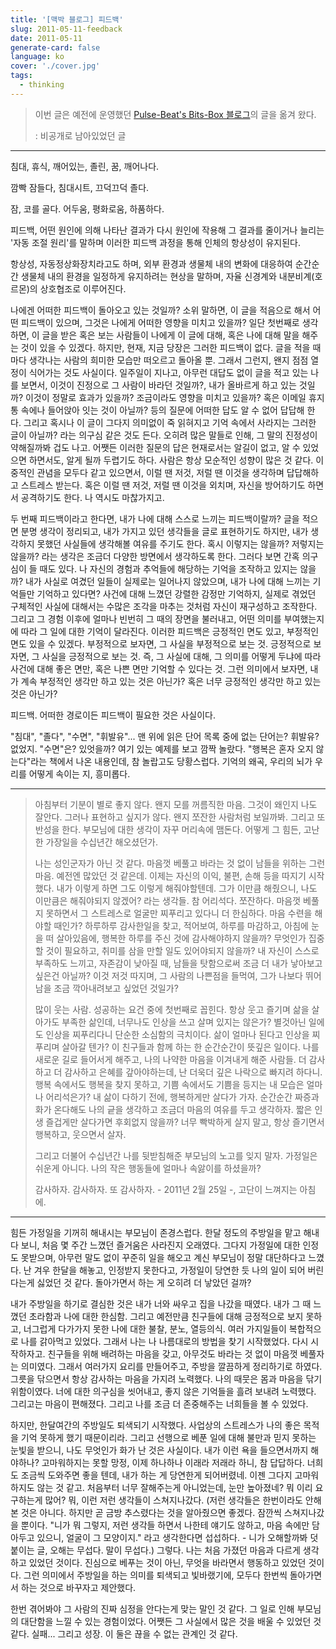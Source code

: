 ```yaml
---
title: '[맥박 블로그] 피드백'
slug: 2011-05-11-feedback
date: 2011-05-11
generate-card: false
language: ko
cover: './cover.jpg'
tags:
  - thinking
---
```


> 이번 글은 예전에 운영했던 [Pulse-Beat's Bits-Box 블로그](https://pulsebeat.tistory.com/)의 글을 옮겨 왔다.
>
> : 비공개로 남아있었던 글

---

침대, 휴식, 깨어있는, 졸린, 꿈, 깨어나다.

깜빡 잠들다, 침대시트, 끄덕끄덕 졸다.

잠, 코를 골다. 어두움, 평화로움, 하품하다.

피드백, 어떤 원인에 의해 나타난 결과가 다시 원인에 작용해 그 결과를 줄이거나 늘리는 '자동 조절 원리'를 말하며 이러한 피드백 과정을 통해 인체의 항상성이 유지된다.

항상성, 자동정상화장치라고도 하며, 외부 환경과 생물체 내의 변화에 대응하여 순간순간 생물체 내의 환경을 일정하게 유지하려는 현상을 말하며, 자율 신경계와 내분비계(호르몬)의 상호협조로 이루어진다.

나에겐 어떠한 피드백이 돌아오고 있는 것일까? 소위 말하면, 이 글을 적음으로 해서 어떤 피드백이 있으며, 그것은 나에게 어떠한 영향을 미치고 있을까? 일단 첫번째로 생각하면, 이 글을 받은 혹은 보는 사람들이 나에게 이 글에 대해, 혹은 나에 대해 말을 해주는 것이 있을 수 있겠다. 하지만, 현재, 지금 당장은 그러한 피드백이 없다. 글을 적을 때마다 생각나는 사람의 희미한 모습만 떠오르고 돌아올 뿐. 그래서 그런지, 왠지 점점 열정이 식어가는 것도 사실이다. 일주일이 지나고, 아무런 대답도 없이 글을 적고 있는 나를 보면서, 이것이 진정으로 그 사람이 바라던 것일까?, 내가 올바르게 하고 있는 것일까? 이것이 정말로 효과가 있을까? 조금이라도 영향을 미치고 있을까? 혹은 이메일 휴지통 속에나 들어앉아 잇는 것이 아닐까? 등의 질문에 어떠한 답도 알 수 없어 답답해 한다. 그리고 혹시나 이 글이 그다지 의미없이 죽 읽혀지고 기억 속에서 사라지는 그러한 글이 아닐까? 라는 의구심 같은 것도 든다. 오히려 많은 말들로 인해, 그 말의 진정성이 약해질까봐 겁도 나고. 어쨋든 이러한 질문의 답은 현재로서는 알길이 없고, 알 수 있었으면 하면서도, 알게 될까 두렵기도 하다. 사람은 항상 모순적인 성향이 많은 것 같다. 이중적인 관념을 모두다 같고 있으면서, 이럴 땐 저것, 저럴 땐 이것을 생각하며 답답해하고 스트레스 받는다. 혹은 이럴 땐 저것, 저럴 땐 이것을 외치며, 자신을 방어하기도 하면서 공격하기도 한다. 나 역시도 마찮가지고.

두 번째 피드백이라고 한다면, 내가 나에 대해 스스로 느끼는 피드백이랄까? 글을 적으면 분명 생각이 정리되고, 내가 가지고 있던 생각들을 글로 표현하기도 하지만, 내가 생각하지 못했던 사실들에 생각해볼 여유를 주기도 한다. 혹시 이렇지는 않을까? 저렇지는 않을까? 라는 생각은 조금더 다양한 방면에서 생각하도록 한다. 그러다 보면 간혹 의구심이 들 때도 있다. 나 자신의 경험과 추억들에 해당하는 기억을 조작하고 있지는 않을까? 내가 사실로 여겼던 일들이 실제로는 일어나지 않았으며, 내가 나에 대해 느끼는 기억들만 기억하고 있다면? 사건에 대해 느꼈던 강렬한 감정만 기억하지, 실제로 겪었던 구체적인 사실에 대해서는 수많은 조각을 마추는 것처럼 자신이 재구성하고 조작한다. 그리고 그 경험 이후에 얼마나 빈번히 그 때의 장면을 불러내고, 어떤 의미를 부여했는지에 따라 그 일에 대한 기억이 달라진다. 이러한 피드백은 긍정적인 면도 있고, 부정적인 면도 있을 수 있겠다. 부정적으로 보자면, 그 사실을 부정적으로 보는 것. 긍정적으로 보자면, 그 사실을 긍정적으로 보는 것. 즉, 그 사실에 대해, 그 의미를 어떻게 두냐에 따라 사건에 대해 좋은 면만, 혹은 나쁜 면만 기억할 수 있다는 것. 그런 의미에서 보자면, 내가 계속 부정적인 생각만 하고 있는 것은 아닌가? 혹은 너무 긍정적인 생각만 하고 있는 것은 아닌가?

피드백. 어떠한 경로이든 피드백이 필요한 것은 사실이다.

"침대", "졸다", "수면", "휘발유"... 맨 위에 읽은 단어 목록 중에 없는 단어는? 휘발유? 없었지. "수면"은? 있엇을까? 여기 있는 예제를 보고 깜짝 놀랐다. "행복은 혼자 오지 않는다"라는 책에서 나온 내용인데, 참 놀랍고도 당황스럽다. 기억의 왜곡, 우리의 뇌가 우리를 어떻게 속이는 지, 흥미롭다.

---

> 아침부터 기분이 별로 좋지 않다. 왠지 모를 꺼름직한 마음. 그것이 왜인지 나도 잘안다. 그러나 표현하고 싶지가 않다. 왠지 쪼잔한 사람처럼 보일까봐. 그리고 또 반성을 한다. 부모님에 대한 생각이 자꾸 머리속에 맴돈다. 어떻게 그 힘든, 고난한 가장일을 수십년간 해오셨던가.
>
> 나는 성인군자가 아닌 것 같다. 마음껏 베풀고 바라는 것 없이 남들을 위하는 그런 마음. 예전엔 많았던 것 같은데. 이제는 자신의 이익, 불편, 손해 등을 따지기 시작했다. 내가 이렇게 하면 그도 이렇게 해줘야할텐데. 그가 이만큼 해줬으니, 나도 이만큼은 해줘야되지 않겠어? 라는 생각들. 참 어리석다. 쪼잔하다. 마음껏 베풀지 못하면서 그 스트레스로 얼굴만 찌푸리고 있다니 더 한심하다. 마음 수련을 해야할 때인가? 하루하루 감사한일을 찾고, 적어보여, 하루를 마감하고, 아침에 눈을 떠 살아있음에, 행복한 하루를 주신 것에 감사해야하지 않을까? 무엇인가 집중할 것이 필요하고, 취미를 삼을 만할 일도 있어야되지 않을까? 내 자신이 스스로 부족하도 느끼고, 자존감이 낮아질 때, 남들을 탓함으로써 조금 더 내가 낳아보고 싶은건 아닐까? 이것 저것 따지며, 그 사람의 나쁜점을 들먹여, 그가 나보다 뛰어남을 조금 깍아내려보고 싶었던 것일가?
>
> 많이 웃는 사람. 성공하는 요건 중에 첫번째로 꼽힌다. 항상 웃고 즐기며 삶을 살아가도 부족한 삶인데, 너무나도 인상을 쓰고 살며 있지는 않은가? 별것아닌 일에도 인상을 찌푸리다니 단순한 소심함의 극치이다. 삶이 얼마나 된다고 인상을 찌푸리며 살아갈 텐가? 이 친구들과 함께 하는 한 순간순간이 뜻깊은 일이다. 나를 새로운 길로 들어서게 해주고, 나의 나약한 마음을 이겨내게 해준 사람들. 더 감사하고 더 감사하고 은혜를 갚아야하는데, 난 더욱더 깊은 나락으로 빠지려 하다니. 행복 속에서도 행복을 찾지 못하고, 기쁨 속에서도 기쁨을 등지는 내 모습은 얼마나 어리석은가? 내 삶이 다하기 전에, 행복하게만 살다가 가자. 순간순간 짜증과 화가 온다해도 나의 긑을 생각하고 조금더 마음의 여유를 두고 생각하자. 짧은 인생 즐겁게만 살다가면 후회없지 않을까? 너무 빡박하게 살지 말고, 항상 즐기면서 행복하고, 웃으면서 살자.
>
> 그리고 더불어 수십년간 나를 뒷받침해준 부모님의 노고를 잊지 말자. 가정일은 쉬운게 아니다. 나의 작은 행동들에 얼마나 속앓이를 하셨을까?
>
> 감사하자. 감사하자. 또 감사하자. - 2011년 2월 25일 -, 고단이 느껴지는 아침에.

---

힘든 가정일을 기꺼히 해내시는 부모님이 존경스럽다. 한달 정도의 주방일을 맡고 해내다 보니, 처음 몇 주간 느꼈던 즐거움은 사라진지 오래였다. 그다지 가정일에 대한 인정도 못받으며, 아무런 말도 없이 꾸준히 일을 해오고 계신 부모님이 정말 대단하다고 느꼈다. 난 겨우 한달을 해놓고, 인정받지 못한다고, 가정일이 당연한 듯 나의 일이 되어 버린다는게 싫었던 것 같다. 돌아가면서 하는 게 오히려 더 낳았던 걸까?

내가 주방일을 하기로 결심한 것은 내가 너와 싸우고 집을 나갔을 때였다. 내가 그 때 느꼈던 초라함과 나에 대한 한심함. 그리고 예전만큼 친구들에 대해 긍정적으로 보지 못하고, 너그럽게 다가가지 못한 나에 대한 불찰, 분노, 열등의식. 여러 가지일들이 복합적으로 나를 갉아먹고 있었다. 그래서 나는 나 나름대로의 방법을 찾기 시작했었다. 다시 시작하자고. 친구들을 위해 배려하는 마음을 갖고, 아무것도 바라는 것 없이 마음껏 베풀자는 의미였다. 그래서 여러가지 요리를 만들어주고, 주방을 깔끔하게 정리하기로 하였다. 그릇을 닦으면서 항상 감사하는 마음을 가지려 노력했다. 나의 때뭇은 몸과 마음을 닦기 위함이였다. 너에 대한 의구심을 씻어내고, 좋지 않은 기억들을 흘려 보내려 노력했다. 그리고는 마음이 편해졌다. 그리고 나를 조금 더 존중해주는 너희들을 볼 수 있었다.

하지만, 한달여간의 주방일도 퇴색되기 시작했다. 사업상의 스트레스가 나의 좋은 목적을 기억 못하게 했기 때문이리라. 그리고 선행으로 베푼 일에 대해 불만과 믿지 못하는 눈빛을 받으니, 나도 무엇인가 화가 난 것은 사실이다. 내가 이런 욕을 들으면서까지 해야하나? 고마워하지는 못할 망정, 이제 하나하나 이래라 저래라 하니, 참 답답하다. 너희도 조금씩 도와주면 좋을 텐데, 내가 하는 게 당연한게 되어버렸네. 이젠 그다지 고마워하지도 않는 것 같고. 처음부터 너무 잘해주는게 아니었는데, 눈만 높아졌네? 뭐 이리 요구하는게 많어? 뭐, 이런 저런 생각들이 스쳐지나갔다. (저런 생각들은 한번이라도 안해본 것은 아니다. 하지만 곧 금방 추스렸다는 것을 알아줬으면 좋겠다. 잠깐씩 스쳐지나갔을 뿐이다. "니가 뭐 그렇지, 저런 생각들 하면서 나한테 얘기도 않하고, 마음 속에만 담아두고 있으니, 얼굴이 그 모양이지." 라고 생각한다면 섭섭하다. - 니가 오해할까봐 덧붙이는 글, 오해는 무섭다. 말이 무섭다.) 그렇다. 나는 처음 가졌던 마음과 다르게 생각하고 있었던 것이다. 진심으로 베푸는 것이 아닌, 무엇을 바라면서 행동하고 있었던 것이다. 그런 의미에서 주방일을 하는 의미를 퇴색되고 빛바랬기에, 모두다 한번씩 돌아가면서 하는 것으로 바꾸자고 제안했다.

한번 겪어봐야 그 사람의 진짜 심정을 안다는게 맞는 말인 것 같다. 그 일로 인해 부모님의 대단함을 느낄 수 있는 경험이었다. 어쨋든 그 사실에서 많은 것을 배울 수 있었던 것 같다. 실패... 그리고 성장. 이 둘은 끊을 수 없는 관계인 것 같다.
